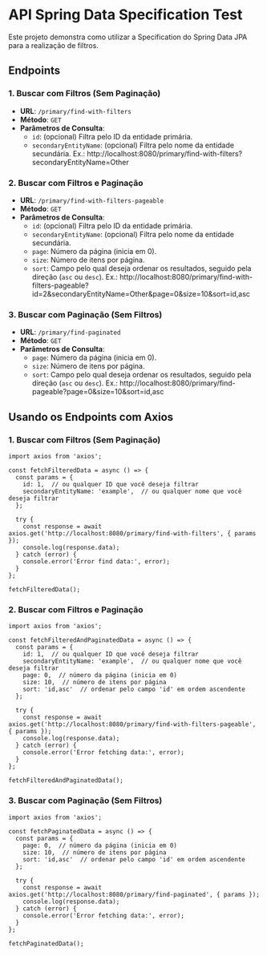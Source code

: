 # API Spring Data Specification Test

Este projeto demonstra como utilizar a Specification do Spring Data JPA para a realização de filtros.

## Endpoints

### 1. Buscar com Filtros (Sem Paginação)

- **URL**: `/primary/find-with-filters`
- **Método**: `GET`
- **Parâmetros de Consulta**:
  - `id`: (opcional) Filtra pelo ID da entidade primária.
  - `secondaryEntityName`: (opcional) Filtra pelo nome da entidade secundária.
Ex.: http://localhost:8080/primary/find-with-filters?secondaryEntityName=Other

### 2. Buscar com Filtros e Paginação

- **URL**: `/primary/find-with-filters-pageable`
- **Método**: `GET`
- **Parâmetros de Consulta**:
  - `id`: (opcional) Filtra pelo ID da entidade primária.
  - `secondaryEntityName`: (opcional) Filtra pelo nome da entidade secundária.
  - `page`: Número da página (inicia em 0).
  - `size`: Número de itens por página.
  - `sort`: Campo pelo qual deseja ordenar os resultados, seguido pela direção (`asc` ou `desc`).
Ex.: http://localhost:8080/primary/find-with-filters-pageable?id=2&secondaryEntityName=Other&page=0&size=10&sort=id,asc

### 3. Buscar com Paginação (Sem Filtros)

- **URL**: `/primary/find-paginated`
- **Método**: `GET`
- **Parâmetros de Consulta**:
  - `page`: Número da página (inicia em 0).
  - `size`: Número de itens por página.
  - `sort`: Campo pelo qual deseja ordenar os resultados, seguido pela direção (`asc` ou `desc`).
Ex.: http://localhost:8080/primary/find-pageable?page=0&size=10&sort=id,asc

## Usando os Endpoints com Axios

### 1. Buscar com Filtros (Sem Paginação)

```
import axios from 'axios';

const fetchFilteredData = async () => {
  const params = {
    id: 1,  // ou qualquer ID que você deseja filtrar
    secondaryEntityName: 'example',  // ou qualquer nome que você deseja filtrar
  };

  try {
    const response = await axios.get('http://localhost:8080/primary/find-with-filters', { params });
    console.log(response.data);
  } catch (error) {
    console.error('Error find data:', error);
  }
};

fetchFilteredData();
```

### 2. Buscar com Filtros e Paginação

```
import axios from 'axios';

const fetchFilteredAndPaginatedData = async () => {
  const params = {
    id: 1,  // ou qualquer ID que você deseja filtrar
    secondaryEntityName: 'example',  // ou qualquer nome que você deseja filtrar
    page: 0,  // número da página (inicia em 0)
    size: 10,  // número de itens por página
    sort: 'id,asc'  // ordenar pelo campo 'id' em ordem ascendente
  };

  try {
    const response = await axios.get('http://localhost:8080/primary/find-with-filters-pageable', { params });
    console.log(response.data);
  } catch (error) {
    console.error('Error fetching data:', error);
  }
};

fetchFilteredAndPaginatedData();
```

### 3. Buscar com Paginação (Sem Filtros)

```
import axios from 'axios';

const fetchPaginatedData = async () => {
  const params = {
    page: 0,  // número da página (inicia em 0)
    size: 10,  // número de itens por página
    sort: 'id,asc'  // ordenar pelo campo 'id' em ordem ascendente
  };

  try {
    const response = await axios.get('http://localhost:8080/primary/find-paginated', { params });
    console.log(response.data);
  } catch (error) {
    console.error('Error fetching data:', error);
  }
};

fetchPaginatedData();
```
